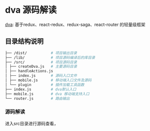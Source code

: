 # dva 源码解读

[dva](https://github.com/dvajs/dva): 基于redux、react-redux、redux-saga、react-router 的轻量级框架

## 目录结构说明

```bash
├── /dist/           # 项目输出目录
├── /lib/            # 项目源码编译后的库目录
├── /src/            # 项目源码目录
│ ├── createDva.js   # 主要源码目录
│ ├── handleActions.js   
│ ├── index.js       # 源码入口文件
│ ├── mobile.js      # 移动端入口文件及源码
│ └── plugin         # 插件加载工具函数     
├── index.js     	 # dva默认入口
├── mobile.js        # dva 移动端支持入口
└── router.js    	 # 路由输出
```

### 源码解读

进入src目录进行源码查看，